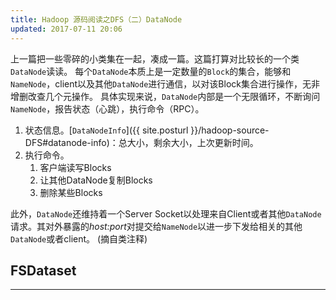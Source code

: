 ```yaml
---
title: Hadoop 源码阅读之DFS（二）DataNode
updated: 2017-07-11 20:06
---
```


上一篇把一些零碎的小类集在一起，凑成一篇。这篇打算对比较长的一个类`DataNode`读读。
每个`DataNode`本质上是一定数量的`Block`的集合，能够和`NameNode`，client以及其他`DataNode`进行通信，以对该Block集合进行操作，无非增删改查几个元操作。
具体实现来说，`DataNode`内部是一个无限循环，不断询问`NameNode`，报告状态（心跳），执行命令（RPC）。

1. 状态信息。[`DataNodeInfo`]({{ site.posturl }}/hadoop-source-DFS#datanode-info)：总大小，剩余大小，上次更新时间。
2. 执行命令。
	1. 客户端读写Blocks
	2. 让其他DataNode复制Blocks
	3. 删除某些Blocks

此外，`DataNode`还维持着一个Server Socket以处理来自Client或者其他`DataNode`请求。其对外暴露的*host:port*对提交给`NameNode`以进一步下发给相关的其他`DataNode`或者client。
(摘自类注释)

## FSDataset
***


	





